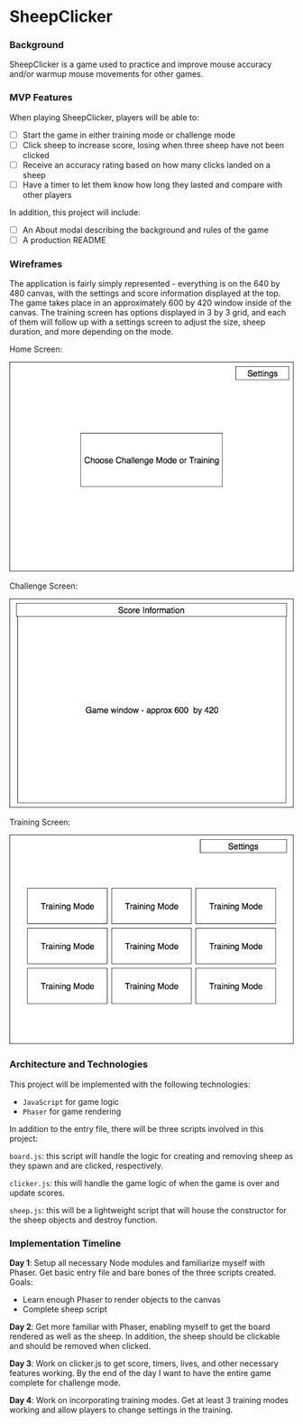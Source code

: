 # SheepClicker

### Background

SheepClicker is a game used to practice and improve mouse accuracy and/or warmup mouse movements for other games.

### MVP Features

When playing SheepClicker, players will be able to:

- [ ] Start the game in either training mode or challenge mode
- [ ] Click sheep to increase score, losing when three sheep have not been clicked
- [ ] Receive an accuracy rating based on how many clicks landed on a sheep
- [ ] Have a timer to let them know how long they lasted and compare with other players

In addition, this project will include:

- [ ] An About modal describing the background and rules of the game
- [ ] A production README

### Wireframes

The application is fairly simply represented - everything is on the 640 by 480 canvas, with the settings and score information displayed at the top. The game takes place in an approximately 600 by 420 window inside of the canvas. The training screen has options displayed in 3 by 3 grid, and each of them will follow up with a settings screen to adjust the size, sheep duration, and more depending on the mode.

Home Screen:

![wireframes](Wireframes/SheepClicker.png)

Challenge Screen:

![wireframes challenge mode](Wireframes/sheepclicker-challenge.png)

Training Screen:

![wireframes training select](Wireframes/sheepclicker-training-modes.png)

### Architecture and Technologies

This project will be implemented with the following technologies:

- `JavaScript` for game logic
- `Phaser` for game rendering

In addition to the entry file, there will be three scripts involved in this project:

`board.js`: this script will handle the logic for creating and removing sheep as they spawn and are clicked, respectively.

`clicker.js`: this will handle the game logic of when the game is over and update scores.

`sheep.js`: this will be a lightweight script that will house the constructor for the sheep objects and destroy function.

### Implementation Timeline

**Day 1**: Setup all necessary Node modules and familiarize myself with Phaser. Get basic entry file and bare bones of the three scripts created. Goals:
- Learn enough Phaser to render objects to the canvas
- Complete sheep script

**Day 2**: Get more familiar with Phaser, enabling myself to get the board rendered as well as the sheep. In addition, the sheep should be clickable and should be removed when clicked.

**Day 3**: Work on clicker.js to get score, timers, lives, and other necessary features working. By the end of the day I want to have the entire game complete for challenge mode.

**Day 4**: Work on incorporating training modes. Get at least 3 training modes working and allow players to change settings in the training.
